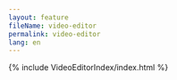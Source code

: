 ```yaml
---
layout: feature
fileName: video-editor
permalink: video-editor
lang: en
---
```


{% include VideoEditorIndex/index.html %}

   